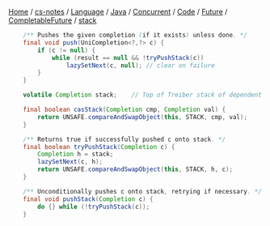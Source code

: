 [Home](https://mengxianbin.github.io) /
[cs-notes](https://mengxianbin.github.io/cs-notes/site) /
[Language](https://mengxianbin.github.io/cs-notes/site/Language) /
[Java](https://mengxianbin.github.io/cs-notes/site/Language/Java) /
[Concurrent](https://mengxianbin.github.io/cs-notes/site/Language/Java/Concurrent) /
[Code](https://mengxianbin.github.io/cs-notes/site/Language/Java/Concurrent/Code) /
[Future](https://mengxianbin.github.io/cs-notes/site/Language/Java/Concurrent/Code/Future) /
[CompletableFuture](https://mengxianbin.github.io/cs-notes/site/Language/Java/Concurrent/Code/Future/CompletableFuture) /
[stack](https://mengxianbin.github.io/cs-notes/site/Language/Java/Concurrent/Code/Future/CompletableFuture/stack)


```java
    /** Pushes the given completion (if it exists) unless done. */
    final void push(UniCompletion<?,?> c) {
        if (c != null) {
            while (result == null && !tryPushStack(c))
                lazySetNext(c, null); // clear on failure
        }
    }
```

```java
    volatile Completion stack;    // Top of Treiber stack of dependent actions

    final boolean casStack(Completion cmp, Completion val) {
        return UNSAFE.compareAndSwapObject(this, STACK, cmp, val);
    }

    /** Returns true if successfully pushed c onto stack. */
    final boolean tryPushStack(Completion c) {
        Completion h = stack;
        lazySetNext(c, h);
        return UNSAFE.compareAndSwapObject(this, STACK, h, c);
    }

    /** Unconditionally pushes c onto stack, retrying if necessary. */
    final void pushStack(Completion c) {
        do {} while (!tryPushStack(c));
    }
```
